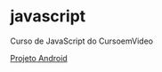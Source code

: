 # javascript
 Curso de JavaScript do CursoemVideo

<a href="https://ruanplima.github.io/html-css/"> Projeto Android